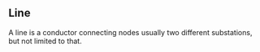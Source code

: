 ## Line

A line is a conductor connecting nodes usually two different substations, but not limited to that.
